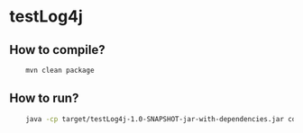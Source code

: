 # testLog4j

## How to compile?
``` bash
    mvn clean package
```
## How to run?
``` bash
    java -cp target/testLog4j-1.0-SNAPSHOT-jar-with-dependencies.jar com.yufei.App
```
